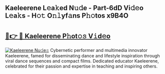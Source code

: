 ## Kaeleerene L𝚎a𝚔ed N𝚞𝚍e - Part-6dD Vi𝚍𝚎o L𝚎a𝚔s - H𝚘𝚝 O𝚗𝚕yf𝚊ns P𝚑𝚘tos x9B4O

# <h2><a href="http://kf6vrwd.oniu.top/?m=Kaeleerene">🔗👉 🔴 Kaeleerene P𝚑ot𝚘𝚜 V𝚒d𝚎o</a></h2>

[![Kaeleerene Nu𝚍e𝚜](https://i.imgur.com/0qMVB7G.gif)](http://kf6vrwd.oniu.top/?m=Kaeleerene)
Cybernetic performer and multimedia innovator Kaeleerene, famed for disseminating dance and lifestyle inspiration through viral dance sequences and compact films. Dedicated educator Kaeleerene, celebrated for their passion and expertise in teaching and inspiring others.  
